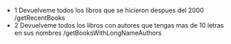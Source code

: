 * 1 Devuelveme todos los libros que se hicieron despues del 2000 /getRecentBooks
* 2 Devuelveme todos los libros con autores que tengas mas de 10 letras en sus nombres /getBooksWithLongNameAuthors
